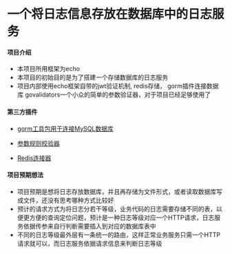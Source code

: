# 一个将日志信息存放在数据库中的日志服务

#### 项目介绍
* 本项目所用框架为echo 
* 本项目的初始目的是为了搭建一个存储数据库的日志服务
* 项目内部使用echo框架自带的jwt验证机制, redis存储， gorm插件连接数据库 govalidators一个小众的简单的参数验证器，对于项目已经足够使用了


#### 第三方插件

* [gorm工具包用于连接MySQL数据库](https://github.com/jinzhu/gorm)

* [参数规则校验器](https://github.com/smokezl/govalidators)

* [Redis连接器](https://github.com/go-redis/redis)

#### 项目预期想法
* 项目预期是想将日志存放数据库，并且再存储为文件形式，或者读取数据库写成文件，还没有思考哪种方式比较好
* 预计的请求方式为将日志分若干等级，业务代码的日志需要存储不同的表，以便更方便的查询定位问题，预计是一种日志等级对应一个HTTP请求，日志服务依据传参来自行判断需要插入到对应的数据库表中
* 不同的日志等级最外层有一条统一的路由，这样正常业务服务只需一个HTTP请求就可以，而日志服务依据请求信息来判断日志等级

